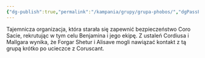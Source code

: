 ```yaml
---
{"dg-publish":true,"permalink":"/kampania/grupy/grupa-phobos/","dgPassFrontmatter":true}
---
```


Tajemnicza organizacja, która starała się zapewnić bezpieczeństwo Coro Sacie, rekrutując w tym celu Benjamina i jego ekipę. Z ustaleń Cordiusa i Mallgara wynika, że Forgar Shetur i Alisave mogli nawiązać kontakt z tą grupą krótko po ucieczce z Coruscant.